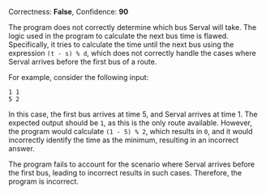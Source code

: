 Correctness: **False**, Confidence: **90**

The program does not correctly determine which bus Serval will take. The logic used in the program to calculate the next bus time is flawed. Specifically, it tries to calculate the time until the next bus using the expression `(t - s) % d`, which does not correctly handle the cases where Serval arrives before the first bus of a route. 

For example, consider the following input:

```
1 1
5 2
```

In this case, the first bus arrives at time 5, and Serval arrives at time 1. The expected output should be `1`, as this is the only route available. However, the program would calculate `(1 - 5) % 2`, which results in `0`, and it would incorrectly identify the time as the minimum, resulting in an incorrect answer.

The program fails to account for the scenario where Serval arrives before the first bus, leading to incorrect results in such cases. Therefore, the program is incorrect.